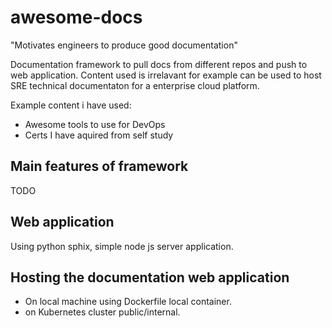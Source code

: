 # awesome-docs

"Motivates engineers to produce good documentation"

Documentation framework to pull docs from different repos and push to web application. 
Content used is irrelavant for example can be used to host SRE technical documentaton for a enterprise cloud platform.

Example content i have used:

- Awesome tools to use for DevOps
- Certs I have aquired from self study

## Main features of framework

TODO

## Web application
Using python sphix, simple node js server application.

## Hosting the documentation web application
- On local machine using Dockerfile local container. 
- on Kubernetes cluster public/internal.
